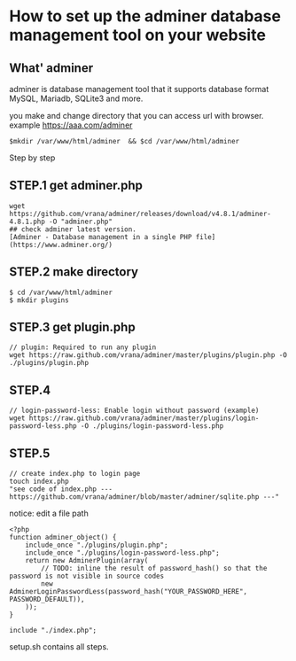 # How to set up the adminer database management tool on your website 

## What' adminer
adminer is database management tool that it supports database format MySQL, Mariadb, SQLite3 and more.  

you make and change directory that you can access url with browser.  
example https://aaa.com/adminer  
```
$mkdir /var/www/html/adminer  && $cd /var/www/html/adminer  
```

Step by step  
## STEP.1 get adminer.php  
```
wget  https://github.com/vrana/adminer/releases/download/v4.8.1/adminer-4.8.1.php -O "adminer.php"  
## check adminer latest version.   
[Adminer - Database management in a single PHP file](https://www.adminer.org/)  
```
## STEP.2 make directory
```
$ cd /var/www/html/adminer  
$ mkdir plugins  
```
## STEP.3 get plugin.php  
```
// plugin: Required to run any plugin  
wget https://raw.github.com/vrana/adminer/master/plugins/plugin.php -O ./plugins/plugin.php  
```

## STEP.4
```
// login-password-less: Enable login without password (example)  
wget https://raw.github.com/vrana/adminer/master/plugins/login-password-less.php -O ./plugins/login-password-less.php  
```

## STEP.5
```
// create index.php to login page  
touch index.php  
"see code of index.php --- https://github.com/vrana/adminer/blob/master/adminer/sqlite.php ---"  
```

notice: edit a file path  
```
<?php
function adminer_object() {
	include_once "./plugins/plugin.php";
	include_once "./plugins/login-password-less.php";
	return new AdminerPlugin(array(
		// TODO: inline the result of password_hash() so that the password is not visible in source codes
		new AdminerLoginPasswordLess(password_hash("YOUR_PASSWORD_HERE", PASSWORD_DEFAULT)),
	));
}

include "./index.php";  
```

setup.sh contains all steps.  

